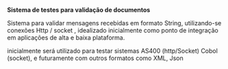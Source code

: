 <b>Sistema de testes para validação de documentos</b>


Sistema para validar mensagens recebidas em formato String, utilizando-se conexões Http / socket , idealizado inicialmente como ponto de integração em aplicações de alta e baixa plataforma.

inicialmente será utilizado para testar sistemas AS400 (http/Socket) Cobol (socket), e futuramente com outros formatos como XML, Json
